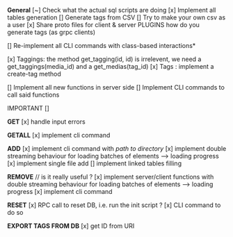 **General**
[~] Check what the actual sql scripts are doing
[x] Implement all tables generation
[] Generate tags from CSV
[] Try to make your own csv as a user
[x] Share proto files for client & server
PLUGINS   how do you generate tags (as grpc clients) 

[] Re-implement all CLI commands with class-based interactions*


[x] Taggings: the method get_tagging(id, id) is irrelevent, we need a get_taggings(media_id) and a get_medias(tag_id)
[x] Tags : implement a create-tag method


[] Implement all new functions in server side
[] Implement CLI commands to call said functions


IMPORTANT
[] 



**GET**
[x] handle input errors

**GETALL**
[x] implement cli command

**ADD**
[x] implement cli command with _path to directory_
[x] implement double streaming behaviour for loading batches of elements --> loading progress
[x]	implement single file add
[]	implement linked tables filling

**REMOVE**    // is it really useful ?
[x] implement server/client functions with double streaming behaviour for loading batches of elements --> loading progress
[x] implement cli command

**RESET**
[x] RPC call to reset DB, i.e. run the init script ?
[x] CLI command to do so

**EXPORT TAGS FROM DB**
[x] get ID from URI